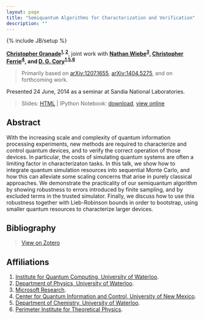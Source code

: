 ```yaml
---
layout: page
title: "Semiquantum Algorithms for Characterization and Verification"
description: ""
---
```

{% include JB/setup %}

**[Christopher Granade](/)<sup>[1](#affil-iqc), [2](#affil-uwphys)</sup>**,
joint work with
**[Nathan Wiebe](http://research.microsoft.com/en-us/people/nawiebe/)<sup>[3](#affil-msr)</sup>,
[Christopher Ferrie](http://csferrie.com/)<sup>[4](#affil-cquic)</sup>, and
[D. G. Cory](http://iqc.uwaterloo.ca/iqc-directory/dcory/)<sup>[1](#affil-iqc),[5](#affil-uwchem),[6](#affil-pi)</sup>**

 > Primarily based on [arXiv:1207.1655](https://scirate.com/arxiv/1207.1655), [arXiv:1404.5275](../../arb/), and on forthcoming work.
 
Presented 24 June, 2014 as a seminar at Sandia National Laboratories.

 > Slides: [HTML](slides.html) | IPython Notebook: [download](slides.ipynb), [view online](http://nbviewer.ipython.org/github/cgranade/cgranade.github.io/blob/master/research/talks/sandia-2014/slides.ipynb)

## Abstract ##

With the increasing scale and complexity of quantum information processing experiments,
new methods are required to characterize and control quantum devices,
and to verify the correct operation of those devices. In particular,
the costs of simulating quantum systems are often a limiting factor in characterizaton
tasks. In this talk, we show how to integrate quantum simulation resources into
sequential Monte Carlo, and how this can alleviate some scaling concerns that
arise in purely classical approaches. We demonstrate the practicality
of our semiquantum algorithm by showing robustness to errors introduced
by finite sampling, and by excluded terms in the trusted simulator.
Finally, we discuss how to use this robustness together with Lieb-Robinson
bounds in order to bootstrap, using smaller quantum resources to characterize
larger devices.

## Bibliography ##

 > [View on Zotero](https://www.zotero.org/cgranade/items/collectionKey/Z8GEW5S7)

## Affiliations ##


1. <a id="affil-iqc"></a>[Institute for Quantum Computing, University of Waterloo](http://iqc.uwaterloo.ca).
2. <a id="affil-uwphys"></a>[Department of Physics, University of Waterloo](https://uwaterloo.ca/physics-astronomy/).
3. <a id="affil-msr"></a>[Microsoft Research](http://research.microsoft.com/en-us/).
4. <a id="affil-cquic"></a>[Center for Quantum Information and Control, University of New Mexico](http://physics.unm.edu/CQuIC/).
5. <a id="affil-uwchem"></a>[Department of Chemistry, University of Waterloo](https://uwaterloo.ca/chemistry/).
6. <a id="affil-pi"></a>[Perimeter Institute for Theoretical Physics](http://www.perimeterinstitute.ca/).

